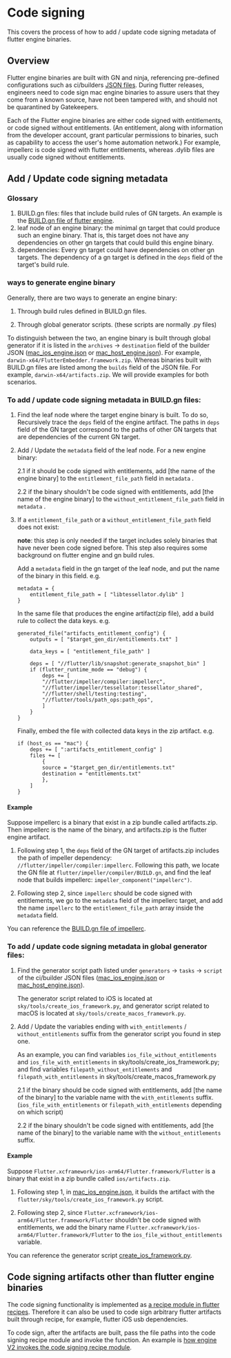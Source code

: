 # Code signing

This covers the process of how to add / update code signing metadata of flutter
engine binaries.

## Overview

Flutter engine binaries are built with GN and ninja, referencing pre-defined
configurations such as ci/builders
[JSON files](https://github.com/flutter/engine/blob/main/ci/builders/mac_host_engine.json).
During flutter releases, engineers need to code sign mac engine binaries to
assure users that they come from a known source, have not been tampered with,
and should not be quarantined by Gatekeepers.

Each of the Flutter engine binaries are either code signed with entitlements, or
code signed without entitlements. (An entitlement, along with information from
the developer account, grant particular permissions to binaries, such as
capability to access the user's home automation network.) For example, impellerc
is code signed with flutter entitlements, whereas .dylib files are usually code
signed without entitlements.

## Add / Update code signing metadata

### Glossary

1.  BUILD.gn files: files that include build rules of GN targets. An example is
    the
    [BUILD.gn file of flutter engine](https://github.com/flutter/engine/blob/main/BUILD.gn).
2.  leaf node of an engine binary: the minimal gn target that could produce such
    an engine binary. That is, this target does not have any dependencies on
    other gn targets that could build this engine binary.
3.  dependencies: Every gn target could have dependencies on other gn targets.
    The dependency of a gn target is defined in the `deps` field of the target's
    build rule.

### ways to generate engine binary

Generally, there are two ways to generate an engine binary:

1.  Through build rules defined in BUILD.gn files.

2.  Through global generator scripts. (these scripts are normally .py files)

To distinguish between the two, an engine binary is built through global
generator if it is listed in the `archives` -> `destination` field of the
builder JSON
([mac_ios_engine.json](https://github.com/flutter/engine/blob/main/ci/builders/mac_ios_engine.json)
or
[mac_host_engine.json](https://github.com/flutter/engine/blob/main/ci/builders/mac_host_engine.json)).
For example, `darwin-x64/FlutterEmbedder.framework.zip`. Whereas binaries built
with BUILD.gn files are listed among the `builds` field of the JSON file. For
example, `darwin-x64/artifacts.zip`. We will provide examples for both
scenarios.

### To add / update code signing metadata in BUILD.gn files:

1.  Find the leaf node where the target engine binary is built. To do so,
    Recursively trace the `deps` field of the engine artifact. The paths in
    `deps` field of the GN target correspond to the paths of other GN targets
    that are dependencies of the current GN target.

2.  Add / Update the `metadata` field of the leaf node. For a new engine binary:

    2.1 if it should be code signed with entitlements, add [the name of the
    engine binary] to the `entitlement_file_path` field in `metadata` .

    2.2 if the binary shouldn't be code signed with entitlements, add [the name
    of the engine binary] to the `without_entitlement_file_path` field in
    `metadata` .

3.  If a `entitlement_file_path` or a `without_entitlement_file_path` field does
    not exist:

    **note**: this step is only needed if the target includes solely binaries
    that have never been code signed before. This step also requires some
    background on flutter engine and gn build rules.

    Add a `metadata` field in the gn target of the leaf node, and put the name
    of the binary in this field. e.g.

    ```
    metadata = {
        entitlement_file_path = [ "libtessellator.dylib" ]
    }
    ```

    In the same file that produces the engine artifact(zip file), add a build
    rule to collect the data keys. e.g.

    ```
    generated_file("artifacts_entitlement_config") {
        outputs = [ "$target_gen_dir/entitlements.txt" ]

        data_keys = [ "entitlement_file_path" ]

        deps = [ "//flutter/lib/snapshot:generate_snapshot_bin" ]
        if (flutter_runtime_mode == "debug") {
            deps += [
            "//flutter/impeller/compiler:impellerc",
            "//flutter/impeller/tessellator:tessellator_shared",
            "//flutter/shell/testing:testing",
            "//flutter/tools/path_ops:path_ops",
            ]
        }
    }
    ```

    Finally, embed the file with collected data keys in the zip artifact. e.g.

    ```
    if (host_os == "mac") {
        deps += [ ":artifacts_entitlement_config" ]
        files += [
            {
            source = "$target_gen_dir/entitlements.txt"
            destination = "entitlements.txt"
            },
        ]
    }
    ```

#### Example

Suppose impellerc is a binary that exist in a zip bundle called artifacts.zip.
Then impellerc is the name of the binary, and artifacts.zip is the flutter
engine artifact.

1.  Following step 1, the `deps` field of the GN target of artifacts.zip
    includes the path of impeller dependency:
    `//flutter/impeller/compiler:impellerc`. Following this path, we locate the
    GN file at `flutter/impeller/compiler/BUILD.gn`, and find the leaf node that
    builds impellerc: `impeller_component("impellerc")`.

2.  Following step 2, since `impellerc` should be code signed with entitlements,
    we go to the `metadata` field of the impellerc target, and add the name
    `impellerc` to the `entitlement_file_path` array inside the `metadata`
    field.

You can reference the
[BUILD.gn file of impellerc](https://github.com/flutter/engine/blob/main/impeller/compiler/BUILD.gn).

### To add / update code signing metadata in global generator files:

1.  Find the generator script path listed under `generators` -> `tasks` ->
    `script` of the ci/builder JSON files
    ([mac_ios_engine.json](https://github.com/flutter/engine/blob/main/ci/builders/mac_ios_engine.json)
    or
    [mac_host_engine.json](https://github.com/flutter/engine/blob/main/ci/builders/mac_host_engine.json)).

    The generator script related to iOS is located at
    `sky/tools/create_ios_framework.py`, and generator script related to
    macOS is located at `sky/tools/create_macos_framework.py`.

2.  Add / Update the variables ending with `with_entitlements` /
    `without_entitlements` suffix from the generator script you found in step
    one.

    As an example, you can find variables `ios_file_without_entitlements` and
    `ios_file_with_entitlements` in sky/tools/create_ios_framework.py; and
    find variables `filepath_without_entitlements` and
    `filepath_with_entitlements` in sky/tools/create_macos_framework.py

    2.1 if the binary should be code signed with entitlements, add [the name of
    the binary] to the variable name with the `with_entitlements` suffix.
    (`ios_file_with_entitlements` or `filepath_with_entitlements` depending on
    which script)

    2.2 if the binary shouldn't be code signed with entitlements, add [the name
    of the binary] to the variable name with the `without_entitlements` suffix.

#### Example

Suppose `Flutter.xcframework/ios-arm64/Flutter.framework/Flutter` is a binary
that exist in a zip bundle called `ios/artifacts.zip`.

1.  Following step 1, in
    [mac_ios_engine.json](https://github.com/flutter/engine/blob/main/ci/builders/mac_ios_engine.json),
    it builds the artifact with the
    `flutter/sky/tools/create_ios_framework.py` script.

2.  Following step 2, since
    `Flutter.xcframework/ios-arm64/Flutter.framework/Flutter` shouldn't be code
    signed with entitlements, we add the binary name
    `Flutter.xcframework/ios-arm64/Flutter.framework/Flutter` to the
    `ios_file_without_entitlements` variable.

You can reference the generator script
[create_ios_framework.py](https://github.com/flutter/engine/blob/main/sky/tools/create_ios_framework.py).

## Code signing artifacts other than flutter engine binaries

The code signing functionality is implemented as [a recipe module in flutter recipes](https://cs.opensource.google/flutter/recipes/+/master:recipe_modules/signing/api.py). Therefore it can also be used to
code sign arbitrary flutter artifacts built through recipe, for example, flutter iOS usb dependencies.

To code sign, after the artifacts are built, pass the file paths into
the code signing recipe module and invoke the function. An example is [how engine V2 invokes the code signing recipe module](https://cs.opensource.google/flutter/recipes/+/master:recipes/engine_v2/engine_v2.py;l=197-212).
